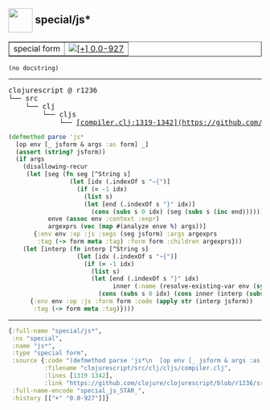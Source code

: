 ## <img width="48px" valign="middle" src="http://i.imgur.com/Hi20huC.png"> special/js\*

 <table border="1">
<tr>
<td>special form</td>
<td><a href="https://github.com/cljsinfo/api-refs/tree/0.0-927"><img valign="middle" alt="[+] 0.0-927" src="https://img.shields.io/badge/+-0.0--927-lightgrey.svg"></a> </td>
</tr>
</table>

 <samp>
</samp>

```
(no docstring)
```

---

 <pre>
clojurescript @ r1236
└── src
    └── clj
        └── cljs
            └── <ins>[compiler.clj:1319-1342](https://github.com/clojure/clojurescript/blob/r1236/src/clj/cljs/compiler.clj#L1319-L1342)</ins>
</pre>

```clj
(defmethod parse 'js*
  [op env [_ jsform & args :as form] _]
  (assert (string? jsform))
  (if args
    (disallowing-recur
     (let [seg (fn seg [^String s]
                 (let [idx (.indexOf s "~{")]
                   (if (= -1 idx)
                     (list s)
                     (let [end (.indexOf s "}" idx)]
                       (cons (subs s 0 idx) (seg (subs s (inc end))))))))
           enve (assoc env :context :expr)
           argexprs (vec (map #(analyze enve %) args))]
       {:env env :op :js :segs (seg jsform) :args argexprs
        :tag (-> form meta :tag) :form form :children argexprs}))
    (let [interp (fn interp [^String s]
                   (let [idx (.indexOf s "~{")]
                     (if (= -1 idx)
                       (list s)
                       (let [end (.indexOf s "}" idx)
                             inner (:name (resolve-existing-var env (symbol (subs s (+ 2 idx) end))))]
                         (cons (subs s 0 idx) (cons inner (interp (subs s (inc end)))))))))]
      {:env env :op :js :form form :code (apply str (interp jsform))
       :tag (-> form meta :tag)})))
```


---

```clj
{:full-name "special/js*",
 :ns "special",
 :name "js*",
 :type "special form",
 :source {:code "(defmethod parse 'js*\n  [op env [_ jsform & args :as form] _]\n  (assert (string? jsform))\n  (if args\n    (disallowing-recur\n     (let [seg (fn seg [^String s]\n                 (let [idx (.indexOf s \"~{\")]\n                   (if (= -1 idx)\n                     (list s)\n                     (let [end (.indexOf s \"}\" idx)]\n                       (cons (subs s 0 idx) (seg (subs s (inc end))))))))\n           enve (assoc env :context :expr)\n           argexprs (vec (map #(analyze enve %) args))]\n       {:env env :op :js :segs (seg jsform) :args argexprs\n        :tag (-> form meta :tag) :form form :children argexprs}))\n    (let [interp (fn interp [^String s]\n                   (let [idx (.indexOf s \"~{\")]\n                     (if (= -1 idx)\n                       (list s)\n                       (let [end (.indexOf s \"}\" idx)\n                             inner (:name (resolve-existing-var env (symbol (subs s (+ 2 idx) end))))]\n                         (cons (subs s 0 idx) (cons inner (interp (subs s (inc end)))))))))]\n      {:env env :op :js :form form :code (apply str (interp jsform))\n       :tag (-> form meta :tag)})))",
          :filename "clojurescript/src/clj/cljs/compiler.clj",
          :lines [1319 1342],
          :link "https://github.com/clojure/clojurescript/blob/r1236/src/clj/cljs/compiler.clj#L1319-L1342"},
 :full-name-encode "special_js_STAR_",
 :history [["+" "0.0-927"]]}

```
